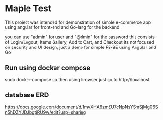 # Maple Test

This project was intended for demonstration of simple e-commerce app
using angular for front-end and Go-lang for the backend

you can use "admin" for user and "@dmin" for the password
this consists of Login/Logout, Items Gallery, Add to Cart, and Checkout
its not focused on security and UI design, just a demo for simple FE-BE using Angular and Go

## Run using docker compose

sudo docker-compose up
then using browser just go to http://localhost

## database ERD

https://docs.google.com/document/d/1mvXHA6zmZU7cNpNsYSmSjMg06Sn5hDZYJDJbgtjRU9w/edit?usp=sharing
